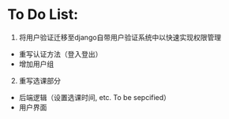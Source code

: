 # To Do List:
1. 将用户验证迁移至django自带用户验证系统中以快速实现权限管理
+ 重写认证方法（登入登出）
+ 增加用户组

2. 重写选课部分
+ 后端逻辑（设置选课时间, etc. To be sepcified）
+ 用户界面